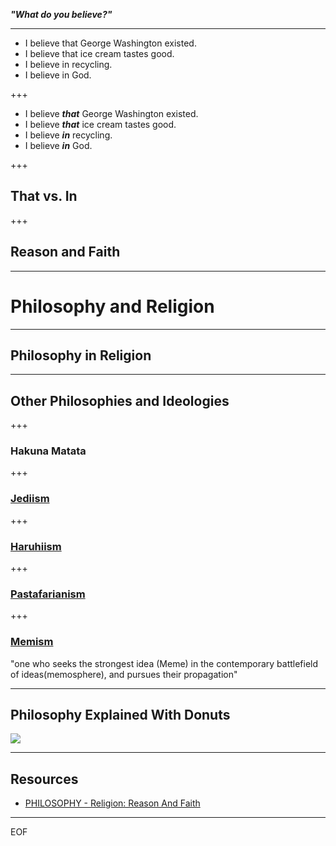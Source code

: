 ***"What do you believe?"***

---

* I believe that George Washington existed.
* I believe that ice cream tastes good.
* I believe in recycling.
* I believe in God.

+++

* I believe ***that*** George Washington existed.
* I believe ***that*** ice cream tastes good.
* I believe ***in*** recycling.
* I believe ***in*** God.

+++

## That vs. In

+++

## Reason and Faith

---

# Philosophy and Religion

---

## Philosophy in Religion

---

## Other Philosophies and Ideologies

+++

### Hakuna Matata

+++

### [Jediism](https://www.templeofthejediorder.org/doctrine-of-the-order)

+++

### [Haruhiism](https://politicsandwar.fandom.com/wiki/Haruhiism)

+++

### [Pastafarianism](https://www.ipastafaridoc.com/)

+++

### [Memism](http://www.thememist.com/)

"one who seeks the strongest idea (Meme) in the contemporary battlefield of ideas(memosphere), and pursues their propagation"

---

## Philosophy Explained With Donuts

![](http://cdn8.openculture.com/wp-content/uploads/2015/08/23221329/philosophy-donuts.jpg)

---

## Resources

* [PHILOSOPHY - Religion: Reason And Faith](https://www.youtube.com/watch?v=MTPHXNMi9tA)

---

EOF
